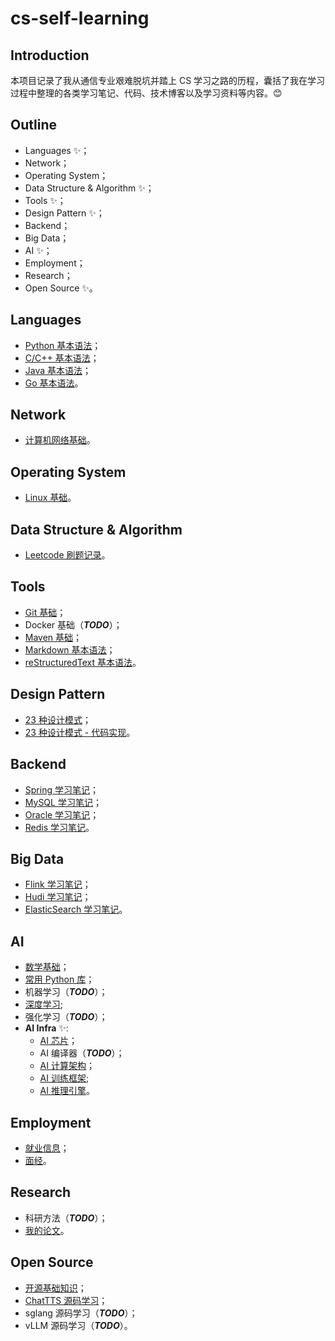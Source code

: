 # cs-self-learning

## Introduction

本项目记录了我从通信专业艰难脱坑并踏上 CS 学习之路的历程，囊括了我在学习过程中整理的各类学习笔记、代码、技术博客以及学习资料等内容。😊

## Outline

- Languages ✨；
- Network；
- Operating System；
- Data Structure & Algorithm ✨；
- Tools ✨；
- Design Pattern ✨；
- Backend；
- Big Data；
- AI ✨；
- Employment；
- Research；
- Open Source ✨。

## Languages

- [<u>Python 基本语法</u>](./01.Languages/Python/01.Notes/Python学习笔记.md)；
- [<u>C/C++ 基本语法</u>](./01.Languages/C&C++/02.Notes/C++学习笔记.md)；
- [<u>Java 基本语法</u>](./01.Languages/Java/02.Notes/Java知识点整理.md)；
- [<u>Go 基本语法</u>](./01.Languages/Go/01.Notes/1.Go语言入门%20-%20基本语法.md)。

## Network

- [<u>计算机网络基础</u>](./02.Network/01.Notes)。

## Operating System

- [<u>Linux 基础</u>](./03.Operating_System/01.Notes/Linux学习笔记.md)。

## Data Structure & Algorithm

- [<u>Leetcode 刷题记录</u>](./04.Data_Structure&Algorithm/02.Practices)。

## Tools

- [<u>Git 基础</u>](./05.Tools/02.Git/01.Notes)；
- Docker 基础（**_TODO_**）；
- [<u>Maven 基础</u>](./05.Tools/04.Maven/IDEA%20Maven项目编译或启动报错解决方法.md)；
- [<u>Markdown 基本语法</u>](./05.Tools/01.Markdown/Markdown常用语法.md)；
- [<u>reStructuredText 基本语法</u>](./05.Tools/05.reStructuredText/01.Notes/reStructuredText学习笔记.md)。

## Design Pattern

- [<u>23 种设计模式</u>](./06.Design_Pattern/01.Notes/设计模式.md)；
- [<u>23 种设计模式 - 代码实现</u>](./06.Design_Pattern/02.Practices/)。

## Backend

- [<u>Spring 学习笔记</u>](./07.Backend/01.Spring/01.Notes/Spring.md)；
- [<u>MySQL 学习笔记</u>](./07.Backend/03.Database/01.MySQL/02.Notes/)；
- [<u>Oracle 学习笔记</u>](./07.Backend/03.Database/02.Oracle/01.Notes/存储过程.md)；
- [<u>Redis 学习笔记</u>](./07.Backend/03.Database/03.Redis/01.Notes/)。

## Big Data

- [<u>Flink 学习笔记</u>](./08.Big_Data/02.Flink/01.Notes/Flink学习笔记.md)；
- [<u>Hudi 学习笔记</u>](./08.Big_Data/03.Hudi/01.Notes/Hudi学习笔记.md)；
- [<u>ElasticSearch 学习笔记</u>](./08.Big_Data/04.ElasticSearch/01.Notes/ElasticSearch学习笔记.md)。

## AI

- [<u>数学基础</u>](./09.AI/02.Mathematics)；
- [<u>常用 Python 库</u>](./09.AI/03.Python_Libs/AI训练&推理常用依赖库.md)；
- 机器学习（**_TODO_**）；
- [<u>深度学习</u>](./09.AI/05.Deep_Learning/PyTorch/PyTorch_Tutorials/01.Notes/PyTorch深度学习实践.md);
- 强化学习（**_TODO_**）；
- **AI Infra** ✨:
  - [<u>AI 芯片</u>](./09.AI/06.AI_Infra/02.Hardware/)；
  - AI 编译器（**_TODO_**）；
  - [<u>AI 计算架构</u>](./09.AI/06.AI_Infra/04.Compute_Architecture)；
  - [<u>AI 训练框架</u>](./09.AI/06.AI_Infra/05.Training_Framework/AI框架核心技术.md);
  - [<u>AI 推理引擎</u>](./09.AI/06.AI_Infra/06.Inference_Engine/推理引擎.md)。

## Employment

- [<u>就业信息</u>](./10.Employment/01.Employment_Information)；
- [<u>面经</u>](./10.Employment/02.Interview/01.Notes/面试笔记%20-%20申杉杉.md)。

## Research

- 科研方法（**_TODO_**）；
- [<u>我的论文</u>](./11.Research/02.My_Publications)。

## Open Source

- [<u>开源基础知识</u>](./12.Open_Source/01.Notes)；
- [<u>ChatTTS 源码学习</u>](./12.Open_Source/02.Projects/ChatTTS/ChatTTS源码学习.md)；
- sglang 源码学习（**_TODO_**）；
- vLLM 源码学习（**_TODO_**）。
